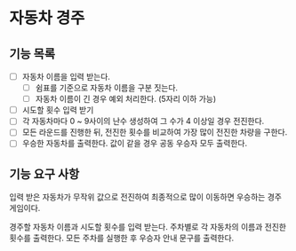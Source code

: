 # 자동차 경주

## 기능 목록

- [ ] 자동차 이름을 입력 받는다.
  - [ ] 쉼표를 기준으로 자동차 이름을 구분 짓는다.
  - [ ] 자동차 이름이 긴 경우 예외 처리한다. (5자리 이하 가능)
- [ ] 시도할 횟수 입력 받기
- [ ] 각 자동차마다 0 ~ 9사이의 난수 생성하여 그 수가 4 이상일 경우 전진한다.
- [ ] 모든 라운드를 진행한 뒤, 전진한 횟수를 비교하여 가장 많이 전진한 차량을 구한다.
- [ ] 우승한 자동차를 출력한다. 값이 같을 경우 공동 우승자 모두 출력한다.

## 기능 요구 사항

입력 받은 자동차가 무작위 값으로 전진하여 최종적으로 많이 이동하면 우승하는 경주 게임이다.

경주할 자동차 이름과 시도할 횟수를 입력 받는다.
주차별로 각 자동차의 이름과 전진한 횟수를 출력한다.
모든 주차를 실행한 후 우승자 안내 문구를 출력한다.